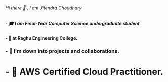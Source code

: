 ###### Hi there 👋 , I am Jitendra Choudhary

##### - 🎓 I am Final-Year Computer Science undergraduate student
#### - 🏫 at Raghu Engineering College.
### - 👯 I'm down into projects and collaborations.
# - 🎯 AWS Certified Cloud Practitioner.
